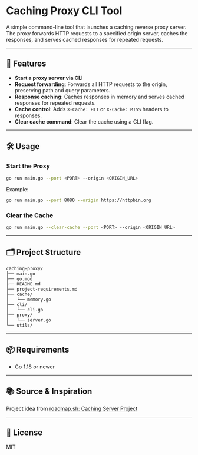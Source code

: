 # Caching Proxy CLI Tool

A simple command-line tool that launches a caching reverse proxy server. The proxy forwards HTTP requests to a specified origin server, caches the responses, and serves cached responses for repeated requests.

---

## 🚀 Features

- **Start a proxy server via CLI**
- **Request forwarding**: Forwards all HTTP requests to the origin, preserving path and query parameters.
- **Response caching**: Caches responses in memory and serves cached responses for repeated requests.
- **Cache control**: Adds `X-Cache: HIT` or `X-Cache: MISS` headers to responses.
- **Clear cache command**: Clear the cache using a CLI flag.

---

## 🛠 Usage

### Start the Proxy

```bash
go run main.go --port <PORT> --origin <ORIGIN_URL>
```

Example:

```bash
go run main.go --port 8080 --origin https://httpbin.org
```

### Clear the Cache

```bash
go run main.go --clear-cache --port <PORT> --origin <ORIGIN_URL>
```

---

## 🗂 Project Structure

```
caching-proxy/
├── main.go
├── go.mod
├── README.md
├── project-requirements.md
├── cache/
│   └── memory.go
├── cli/
│   └── cli.go
├── proxy/
│   └── server.go
└── utils/
```

---

## 📦 Requirements

- Go 1.18 or newer

---

## 📚 Source & Inspiration

Project idea from [roadmap.sh: Caching Server Project](https://roadmap.sh/projects/caching-server)

---

## 📝 License

MIT
